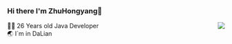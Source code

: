 ### Hi there I'm ZhuHongyang:monkey:
<a href="https://github.com/HongyangZhu"><img align='right' src="https://github-readme-stats.vercel.app/api?username=HongyangZhu&show_icons=true"></a>


  
  
 👨‍💻 26 Years old Java Developer                             
 :earth_asia: I`m in DaLian


<!--
**HongyangZhu/HongyangZhu** is a ✨ _special_ ✨ repository because its `README.md` (this file) appears on your GitHub profile.

Here are some ideas to get you started:

- 🔭 I’m currently working on ...
- 🌱 I’m currently learning ...
- 👯 I’m looking to collaborate on ...
- 🤔 I’m looking for help with ...
- 💬 Ask me about ...
- 📫 How to reach me: ...
- 😄 Pronouns: ...
- ⚡ Fun fact: ...
-->

